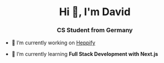<h1 align="center">Hi 👋, I'm David</h1>
<h3 align="center">CS Student from Germany</h3>

- 🔭 I’m currently working on [Heppify](https://www.heppify.de)

- 🌱 I’m currently learning **Full Stack Development with Next.js**
